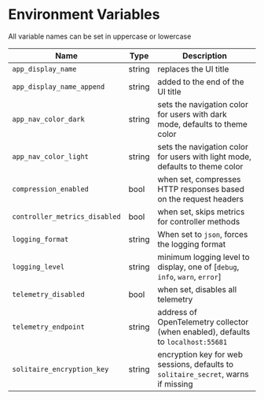 <!--- Content managed by Project Forge, see [projectforge.md] for details. -->
# Environment Variables

All variable names can be set in uppercase or lowercase

| Name                          | Type   | Description                                                                       |
|-------------------------------|--------|-----------------------------------------------------------------------------------|
| `app_display_name`            | string | replaces the UI title                                                             |
| `app_display_name_append`     | string | added to the end of the UI title                                                  |
| `app_nav_color_dark`          | string | sets the navigation color for users with dark mode, defaults to theme color       |
| `app_nav_color_light`         | string | sets the navigation color for users with light mode, defaults to theme color      |
| `compression_enabled`         | bool   | when set, compresses HTTP responses based on the request headers                  |
| `controller_metrics_disabled` | bool   | when set, skips metrics for controller methods                                    |
| `logging_format`              | string | When set to `json`, forces the logging format                                     |
| `logging_level`               | string | minimum logging level to display, one of [`debug`, `info`, `warn`, `error`]       |
| `telemetry_disabled`          | bool   | when set, disables all telemetry                                                  |
| `telemetry_endpoint`          | string | address of OpenTelemetry collector (when enabled), defaults to `localhost:55681`  |
| `solitaire_encryption_key`    | string | encryption key for web sessions, defaults to `solitaire_secret`, warns if missing |
